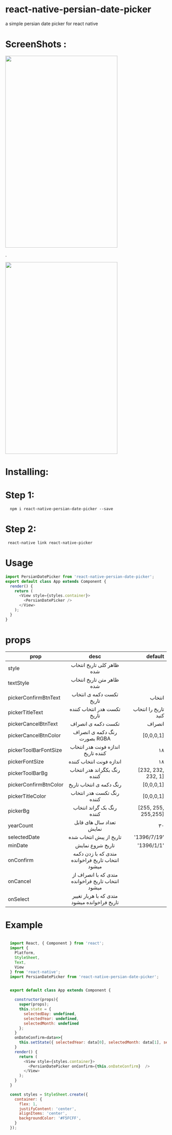 # react-native-persian-date-picker
a simple persian date picker for react native

# ScreenShots : 
<img src="http://up.upinja.com/8zxn9.png" width="350" height="600"/>

.

<img src="https://cdn.pbrd.co/images/GPY2PdA.png" width="350" height="600"/> 

# Installing:
   # Step 1:
      npm i react-native-persian-date-picker --save
   # Step 2:
     react-native link react-native-picker
     
# Usage
```javascript
import PersianDatePicker from 'react-native-persian-date-picker';
export default class App extends Component {
  render() {
    return (
      <View style={styles.container}>
        <PersianDatePicker />
      </View>
    );
  }
}
```
# props

| prop          |      desc     | default  |
| ------------- |:-------------:| -----:   |
|    style      | ظاهر کلی تاریخ انتخاب شده |     |
| textStyle     | ظاهر متن تاریخ انتخاب شده       |       |
| pickerConfirmBtnText | تکست دکمه ی انتخاب تاریخ      |    انتخاب    |
| pickerTitleText | تکست هدر انتخاب کننده تاریخ      |    تاریخ را انتخاب کنید    |
| pickerCancelBtnText | تکست دکمه ی انصراف       |    انصراف    |
| pickerCancelBtnColor | رنگ دکمه ی انصراف بصورت RGBA      |    [0,0,0,1]    |
| pickerToolBarFontSize | اندازه فونت هدر انتخاب کننده تاریخ      |    ۱۸    |
| pickerFontSize | اندازه فونت انتخاب کننده      |    ۱۸    |
| pickerToolBarBg | رنگ بکگراند هدر انتخاب کننده      |    [232, 232, 232, 1]    |
| pickerConfirmBtnColor | رنگ دکمه ی انتخاب تاریخ      |    [0,0,0,1]    |
| pickerTitleColor | رنگ تکست هدر انتخاب کننده      |    [0,0,0,1]    |
| pickerBg | رنگ بک گراند انتخاب کننده      |    [255, 255, 255,255]    |
| yearCount | تعداد سال های قابل نمایش      |    ۳۰    |
| selectedDate | تاریخ از پیش انتخاب شده      |    '1396/7/19'    |
| minDate | تاریخ شروع نمایش      |   '1396/1/1'    |
| onConfirm | متدی که با زدن دکمه انتخاب تاریخ فراخوانده میشود      |        |
| onCancel | متدی که با انصراف از انتخاب تاریخ فراخوانده میشود      |        |
| onSelect | متدی که با هربار تغییر تاریخ فراخوانده میشود      |        |


# Example
  ```javascript
      
    import React, { Component } from 'react';
    import {
      Platform,
      StyleSheet,
      Text,
      View
    } from 'react-native';
    import PersianDatePicker from 'react-native-persian-date-picker';


    export default class App extends Component {

      constructor(props){
        super(props);
        this.state = {
          selectedDay: undefined,
          selectedYear: undefined,
          selectedMonth: undefined
        };
      }
      onDateConfirm=data=>{
        this.setState({ selectedYear: data[0], selectedMonth: data[1], selectedDay: data[2] });
      }
      render() {
        return (
          <View style={styles.container}>
            <PersianDatePicker onConfirm={this.onDateConfirm}  />
          </View>
        );
      }
    }

    const styles = StyleSheet.create({
      container: {
        flex: 1,
        justifyContent: 'center',
        alignItems: 'center',
        backgroundColor: '#F5FCFF',
      }
    }); 
 ```

